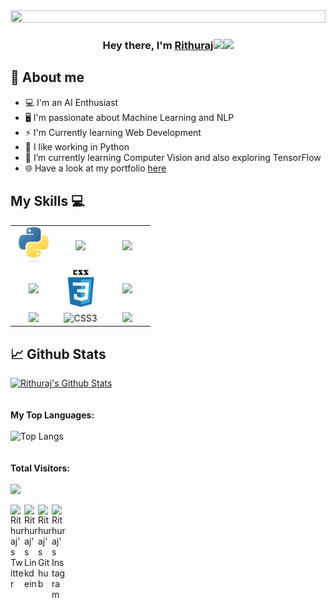 <img src="https://media.giphy.com/media/QpVUMRUJGokfqXyfa1/giphy.gif" width="100%" height="70%">
<h3 align="center">Hey there, I'm <a href="https://rithurajnambiar17.github.io/">Rithuraj</a><img src="https://emojis.slackmojis.com/emojis/images/1536351075/4594/blob-wave.gif?1536351075" width="28"/><img src="https://emojis.slackmojis.com/emojis/images/1562883175/5953/100.gif?1562883175" width="28"> </h3>

## 📖 About me

* 💻 I'm an AI Enthusiast
* 🖥  I'm passionate about Machine Learning and NLP
* ⚡ I'm Currently learning Web Development
* 🐍 I like working in Python
* 🌱 I’m currently learning Computer Vision and also exploring TensorFlow
* 🌐 Have a look at my portfolio [here](https://rithurajnambiar17.github.io)

## My Skills :computer:

<table bgcolor="white">
<tbody>
<tr>

<td align="center" width="33%">
<img height=60px src="https://github.com/devicons/devicon/blob/master/icons/python/python-original.svg"> 
</td>

<td align="center" width="33%">
<img height=60px src="https://upload.wikimedia.org/wikipedia/commons/3/31/NumPy_logo_2020.svg"> 
</td>
                                                                                                         
<td align="center" width="33%">
<img height=80px src="https://pandas.pydata.org/static/img/pandas_secondary.svg"> 
</td>

</tr>

<tr>
 
<td align="center" width="33%">
<img height=60px src="https://www.vectorlogo.zone/logos/w3_html5/w3_html5-ar21.svg"> 
</td>

<td align="center" width="33%">
<img height=60px alt="CSS3" src="https://raw.githubusercontent.com/github/explore/80688e429a7d4ef2fca1e82350fe8e3517d3494d/topics/css/css.png"> 
</td>

<td align="center" width="33%">
<img height=80px src="https://www.vectorlogo.zone/logos/javascript/javascript-ar21.svg"> 
</td>

</tr>

<tr>
 
<td align="center" width="33%">
<img height=60px src="https://upload.wikimedia.org/wikipedia/commons/thumb/3/3c/Flask_logo.svg/690px-Flask_logo.svg.png"> 
</td>

<td align="center" width="33%">
<img height=60px alt="CSS3" src="https://upload.wikimedia.org/wikipedia/commons/thumb/3/38/Jupyter_logo.svg/66px-Jupyter_logo.svg.png"> 
</td>

<td align="center" width="33%">
<img height=60px src="https://upload.wikimedia.org/wikipedia/commons/thumb/e/e0/Git-logo.svg/768px-Git-logo.svg.png"> 
</td>

</tr> 

</tbody>
</table>

## 📈 Github Stats
  <a href="https://github.com/Rahulm0106/github-readme-stats"><img alt="Rithuraj's Github Stats" src="https://github-readme-stats.vercel.app/api?username=rithurajnambiar17&show_icons=true&count_private=true&hide=" /></a><br><br><br>
  <b>My Top Languages:</b><br><br>
![Top Langs](https://github-readme-stats.vercel.app/api/top-langs/?username=rithurajnambiar17&theme=tokyonight)<br><br><br>
<b>Total Visitors:</b><br><br>
![](https://visitor-badge.laobi.icu/badge?page_id=rithurajnambiar17.rithurajnambiar17)

<a href="https://twitter.com/kaychallayy">
  <img align="left" alt="Rithuraj's Twitter" width="22px" src="https://cdn.jsdelivr.net/npm/simple-icons@v3/icons/twitter.svg" />
</a>
<a href="https://linkedin.com/in/rithuraj-nambiar">
  <img align="left" alt="Rithuraj's Linkdein" width="22px" src="https://cdn.jsdelivr.net/npm/simple-icons@v3/icons/linkedin.svg" />
</a>
<a href="https://github.com/rithurajnambiar17">
  <img align="left" alt="Rithuraj's Github" width="22px" src="https://cdn.jsdelivr.net/npm/simple-icons@v3/icons/github.svg" />
</a>
<a href="https://instagram.com/kaychallay">
  <img align="left" alt="Rithuraj's Instagram" width="22px" src="https://cdn.jsdelivr.net/npm/simple-icons@v3/icons/instagram.svg" />
</a>
<br><br>
